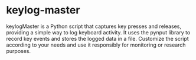 # keylog-master
keylogMaster is a Python script that captures key presses and releases, providing a simple way to log keyboard activity. It uses the pynput library to record key events and stores the logged data in a file. Customize the script according to your needs and use it responsibly for monitoring or research purposes.

